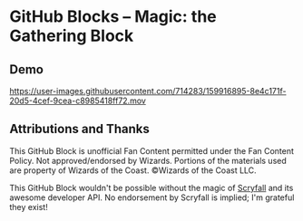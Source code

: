 # GitHub Blocks – Magic: the Gathering Block

## Demo

https://user-images.githubusercontent.com/714283/159916895-8e4c171f-20d5-4cef-9cea-c8985418ff72.mov


## Attributions and Thanks

This GitHub Block is unofficial Fan Content permitted under the Fan Content Policy. Not approved/endorsed by Wizards. Portions of the materials used are property of Wizards of the Coast. ©Wizards of the Coast LLC.

This GitHub Block wouldn't be possible without the magic of [Scryfall](https://scryfall.com) and its awesome developer API. No endorsement by Scryfall is implied; I'm grateful they exist!
